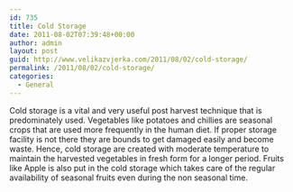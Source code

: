 ```yaml
---
id: 735
title: Cold Storage
date: 2011-08-02T07:39:48+00:00
author: admin
layout: post
guid: http://www.velikazvjerka.com/2011/08/02/cold-storage/
permalink: /2011/08/02/cold-storage/
categories:
  - General
---
```

Cold storage is a vital and very useful post harvest technique that is predominately used. Vegetables like potatoes and chillies are seasonal crops that are used more frequently in the human diet. If proper storage facility is not there they are bounds to get damaged easily and become waste. Hence, cold storage are created with moderate temperature to maintain the harvested vegetables in fresh form for a longer period. Fruits like Apple is also put in the cold storage which takes care of the regular availability of seasonal fruits even during the non seasonal time.